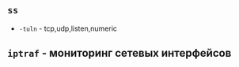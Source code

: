 ## ```ss```
  - ```-tuln``` - tcp,udp,listen,numeric

## ```iptraf``` - мониторинг сетевых интерфейсов

